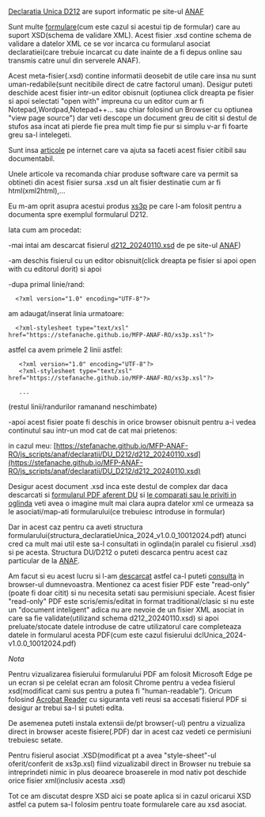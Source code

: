 
[Declaratia Unica D212](https://static.anaf.ro/static/10/Anaf/Declaratii_R/declaratie_unica.html) are suport informatic pe site-ul [ANAF](https://static.anaf.ro/static/10/Anaf/AsistentaContribuabili_r/toate_formularele_30032017.htm)

Sunt multe [formulare](https://static.anaf.ro/static/10/Anaf/formulare/toate_formularele.htm)(cum este cazul si acestui tip de formular) care au suport XSD(schema de validare XML).
Acest fisier .xsd contine schema de validare a datelor XML ce se vor incarca cu formularul asociat declaratiei(care trebuie incarcat cu date inainte de a fi depus online sau transmis catre unul din serverele ANAF).

Acest meta-fisier(.xsd) contine informatii deosebit de utile care insa nu sunt uman-redabile(sunt necitibile direct de catre factorul uman).
Desigur puteti deschide acest fisier intr-un editor obisnuit (optiunea click dreapta pe fisier si apoi selectati "open with" impreuna cu un editor cum ar fi Notepad,Wordpad,Notepad++... sau chiar folosind un Browser cu optiunea "view page source") dar veti descope un document greu de citit si destul de stufos asa incat ati pierde fie prea mult timp fie pur si simplu v-ar fi foarte greu sa-l intelegeti. 

Sunt insa [articole](https://stackoverflow.com/questions/237938/how-to-convert-xsd-to-human-readable-documentation) pe internet care va ajuta sa faceti acest fisier citibil sau documentabil.

Unele articole va recomanda chiar produse software care va permit sa obtineti din acest fisier sursa .xsd un alt fisier destinatie cum ar fi html(xml2html),...

Eu m-am oprit asupra acestui produs [xs3p](https://xml.fiforms.org/xs3p/) pe care l-am folosit pentru a documenta spre exemplul formularul D212.

Iata cum am procedat:

-mai intai am descarcat fisierul [d212_20240110.xsd](https://static.anaf.ro/static/10/Anaf/Declaratii_R/AplicatiiDec/d212_20240110.xsd) de pe site-ul [ANAF](https://static.anaf.ro/static/10/Anaf/Declaratii_R/declaratie_unica.html))

-am deschis fisierul cu un editor obisnuit(click dreapta pe fisier si apoi open with cu editorul dorit) si apoi

-dupa primal linie/rand:

      <?xml version="1.0" encoding="UTF-8"?>

  am adaugat/inserat linia urmatoare:
                      
      <?xml-stylesheet type="text/xsl" href="https://stefanache.github.io/MFP-ANAF-RO/xs3p.xsl"?>

 astfel ca avem primele 2 linii astfel:

       <?xml version="1.0" encoding="UTF-8"?>
       <?xml-stylesheet type="text/xsl" href="https://stefanache.github.io/MFP-ANAF-RO/xs3p.xsl"?>

       ...
       

 (restul linii/randurilor ramanand neschimbate)

 -apoi acest fisier poate fi deschis in orice browser obisnuit pentru a-i vedea continutul sau intr-un mod cat de cat mai prietenos:

  in cazul meu: [https://stefanache.github.io/MFP-ANAF-RO/js_scripts/anaf/declaratii/DU_D212/d212_20240110.xsd](https://stefanache.github.io/MFP-ANAF-RO/js_scripts/anaf/declaratii/DU_D212/d212_20240110.xsd)
 
Desigur acest document .xsd inca este destul de complex dar daca descarcati si [formularul PDF aferent DU](https://static.anaf.ro/static/10/Anaf/Declaratii_R/AplicatiiDec/dclUnica_2024-v1.0.0_10012024.pdf) si [le comparati sau le priviti in oglinda](https://stefanache.github.io/MFP-ANAF-RO/js_scripts/anaf/declaratii/DU_D212/dclUnica_2024-v1.0.0_10012024.pdf) veti avea o imagine mult mai clara aupra datelor xml ce urmeaza sa le asociati/map-ati formularului(ce trebuiesc introduse in formular)

Dar in acest caz pentru ca aveti structura formularului(structura_declaratieUnica_2024_v1.0.0_10012024.pdf)  atunci cred ca mult mai util este sa-l consultati in oglinda(in paralel cu fisierul .xsd) si pe acesta. Structura DU/D212 o puteti descarca pentru acest caz particular de la [ANAF](https://static.anaf.ro/static/10/Anaf/Declaratii_R/AplicatiiDec/structura_declaratieUnica_2024_v1.0.0_10012024.pdf).

Am facut si eu acest lucru si l-am [descarcat](https://static.anaf.ro/static/10/Anaf/Declaratii_R/AplicatiiDec/structura_declaratieUnica_2024_v1.0.0_10012024.pdf) astfel ca-l puteti [consulta](https://stefanache.github.io/MFP-ANAF-RO/js_scripts/anaf/declaratii/DU_D212/structura_declaratieUnica_2024_v1.0.0_10012024.pdf) in browser-ul dumnevoastra.
Mentionez ca acest fisier PDF este "read-only"(poate fi doar citit) si nu necesita setati sau permisiuni speciale.
Acest fisier "read-only" PDF este scris/emis/editat in format traditional/clasic si nu este un "document inteligent" adica nu are nevoie de un fisier XML asociat in care sa fie validate(utilizand schema d212_20240110.xsd) si apoi preluate/stocate datele introduse de catre utilizatorul care completeaza datele in formularul acesta PDF(cum este cazul fisierului dclUnica_2024-v1.0.0_10012024.pdf)

*Nota*

Pentru vizualizarea fisierului formularului PDF am folosit Microsoft Edge pe un ecran si pe celelat ecran am folosit Chrome pentru a vedea fisierul xsd(modificat cami sus pentru a putea fi "human-readable").
Oricum folosind  [Acrobat Reader](http://www.adobe.com/go/acrreader) cu siguranta veti reusi sa accesati fisierul PDF si desigur ar trebui sa-l si puteti edita.

De asemenea puteti instala extensii de/pt browser(-ul) pentru a vizualiza direct in browser aceste fisiere(.PDF) dar in acest caz vedeti ce permisiuni trebuiesc setate.

Pentru  fisierul asociat .XSD(modificat pt a avea "style-sheet"-ul oferit/conferit de xs3p.xsl) fiind vizualizabil direct in Browser nu trebuie sa intreprindeti nimic in plus deoarece broaserele in mod nativ pot deschide orice fisier xml(inclusiv acesta .xsd)

Tot ce am discutat despre XSD aici se poate aplica si in cazul oricarui XSD astfel ca  putem sa-l folosim pentru toate formularele care au xsd asociat.


 

 

